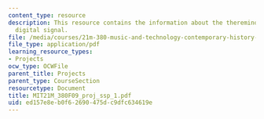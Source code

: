 ```yaml
---
content_type: resource
description: This resource contains the information about the thereminovox, oscillator  and
  digital signal.
file: /media/courses/21m-380-music-and-technology-contemporary-history-and-aesthetics-fall-2009/ed157e8eb0f62690475dc9dfc634619e_MIT21M_380F09_proj_ssp_1.pdf
file_type: application/pdf
learning_resource_types:
- Projects
ocw_type: OCWFile
parent_title: Projects
parent_type: CourseSection
resourcetype: Document
title: MIT21M_380F09_proj_ssp_1.pdf
uid: ed157e8e-b0f6-2690-475d-c9dfc634619e
---
```


